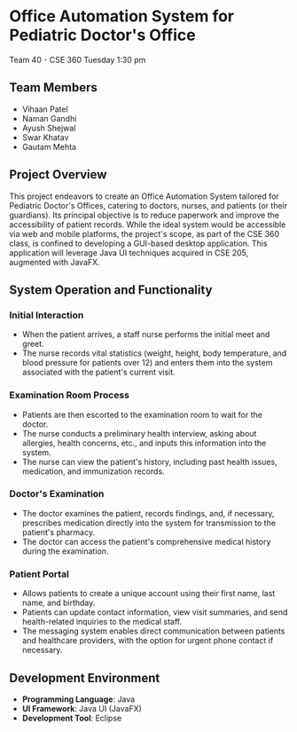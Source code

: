 # Office Automation System for Pediatric Doctor's Office
Team 40 - CSE 360 Tuesday 1:30 pm

## Team Members

- Vihaan Patel
- Naman Gandhi
- Ayush Shejwal
- Swar Khatav
- Gautam Mehta

## Project Overview
This project endeavors to create an Office Automation System tailored for Pediatric Doctor's Offices, catering to doctors, nurses, and patients (or their guardians). Its principal objective is to reduce paperwork and improve the accessibility of patient records. While the ideal system would be accessible via web and mobile platforms, the project's scope, as part of the CSE 360 class, is confined to developing a GUI-based desktop application. This application will leverage Java UI techniques acquired in CSE 205, augmented with JavaFX.

## System Operation and Functionality
### Initial Interaction
- When the patient arrives, a staff nurse performs the initial meet and greet.
- The nurse records vital statistics (weight, height, body temperature, and blood pressure for patients over 12) and enters them into the system associated with the patient's current visit.

### Examination Room Process
- Patients are then escorted to the examination room to wait for the doctor.
- The nurse conducts a preliminary health interview, asking about allergies, health concerns, etc., and inputs this information into the system.
- The nurse can view the patient's history, including past health issues, medication, and immunization records.

### Doctor's Examination
- The doctor examines the patient, records findings, and, if necessary, prescribes medication directly into the system for transmission to the patient's pharmacy.
- The doctor can access the patient's comprehensive medical history during the examination.

### Patient Portal
- Allows patients to create a unique account using their first name, last name, and birthday.
- Patients can update contact information, view visit summaries, and send health-related inquiries to the medical staff.
- The messaging system enables direct communication between patients and healthcare providers, with the option for urgent phone contact if necessary.

## Development Environment
- **Programming Language**: Java
- **UI Framework**: Java UI (JavaFX)
- **Development Tool**: Eclipse


